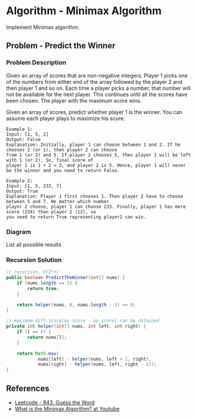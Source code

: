 # Algorithm - Minimax Algorithm

Implement Minimax algorithm.

## Problem - Predict the Winner

### Problem Description

Given an array of scores that are non-negative integers. Player 1 picks one of the numbers from either end of the array followed by the player 2 and then player 1 and so on. Each time a player picks a number, that number will not be available for the next player. This continues until all the scores have been chosen. The player with the maximum score wins.

Given an array of scores, predict whether player 1 is the winner. You can assume each player plays to maximize his score.

```raw
Example 1:
Input: [1, 5, 2]
Output: False
Explanation: Initially, player 1 can choose between 1 and 2. If he chooses 2 (or 1), then player 2 can choose
from 1 (or 2) and 5. If player 2 chooses 5, then player 1 will be left with 1 (or 2). So, final score of
player 1 is 1 + 2 = 3, and player 2 is 5. Hence, player 1 will never be the winner and you need to return False.

Example 2:
Input: [1, 5, 233, 7]
Output: True
Explanation: Player 1 first chooses 1. Then player 2 have to choose between 5 and 7. No matter which number
player 2 choose, player 1 can choose 233. Finally, player 1 has more score (234) than player 2 (12), so
you need to return True representing player1 can win.
```

### Diagram

List all possible results

### Recursion Solution

```java
// recursion, O(2^n)
public boolean PredictTheWinner(int[] nums) {
    if (nums.length == 1) {
        return true;
    }

    return helper(nums, 0, nums.length - 1) >= 0;
}

// maximum diff score(my_score - op_score) can be obtained
private int helper(int[] nums, int left, int right) {
    if (l == r) {
        return nums[l];
    }

    return Math.max(
            nums[left] - helper(nums, left + 1, right),
            nums[right] - helper(nums, left, right - 1));
}
```

## References

* [Leetcode - 843. Guess the Word](https://leetcode.com/problems/guess-the-word/)
* [What is the Minimax Algorithm? at Youtube](https://www.youtube.com/watch?v=KU9Ch59-4vw)
